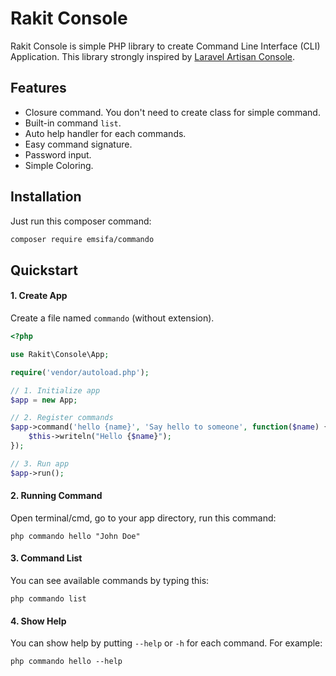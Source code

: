Rakit Console
=======================

Rakit Console is simple PHP library to create Command Line Interface (CLI) Application.
This library strongly inspired by [Laravel Artisan Console](https://laravel.com/docs/5.4/artisan).

## Features

* Closure command. You don't need to create class for simple command.
* Built-in command `list`.
* Auto help handler for each commands.
* Easy command signature.
* Password input.
* Simple Coloring.

## Installation

Just run this composer command:

```bash
composer require emsifa/commando
```

## Quickstart

#### 1. Create App

Create a file named `commando` (without extension).

```php
<?php

use Rakit\Console\App;

require('vendor/autoload.php');

// 1. Initialize app
$app = new App;

// 2. Register commands
$app->command('hello {name}', 'Say hello to someone', function($name) {
    $this->writeln("Hello {$name}");
});

// 3. Run app
$app->run();
```

#### 2. Running Command

Open terminal/cmd, go to your app directory, run this command:

```
php commando hello "John Doe"
```

#### 3. Command List

You can see available commands by typing this:

```
php commando list
```

#### 4. Show Help

You can show help by putting `--help` or `-h` for each command. For example:

```
php commando hello --help
```
